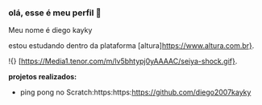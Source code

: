 ### olá, esse é meu perfil 👋

Meu nome é diego kayky

estou  estudando dentro da plataforma [altura]https://www.altura.com.br}.

  !{} [https://Media1.tenor.com/m/lv5bhtypj0yAAAAC/seiya-shock.gif}.
  
**projetos realizados:**
- ping pong no Scratch:https:https:https://github.com/diego2007kayky
